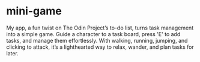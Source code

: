 # mini-game

My app, a fun twist on The Odin Project’s to-do list, turns task management into
a simple game. Guide a character to a task board, press 'E' to add tasks, and
manage them effortlessly. With walking, running, jumping, and clicking to
attack, it’s a lighthearted way to relax, wander, and plan tasks for later.
